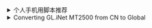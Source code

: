 <details>
  <summary>个人手机用脚本推荐</summary>

  ## 个人手机用脚本推荐
  脚本主要来自[Greasy Fork](https://greasyfork.org/)，可到网站上面去搜索看有没自己主要的。
  1. HTML5视频播放器增强脚本
  <br>[脚本页面](https://greasyfork.org/scripts/381682) | [安装脚本](https://greasyfork.org/scripts/381682/code/script.user.js)
  2. 【屏蔽广告】屏蔽谷歌广告、百度广告、知乎广告、隐藏谷歌和百度搜索增强百度搜索结果的各种广告等等（过滤所有采用谷歌联盟和百度联盟等广告联盟的广告）
  <br>[脚本页面](https://greasyfork.org/scripts/460743) | [安装脚本](https://greasyfork.org/scripts/460743/code/script.user.js)
  3. 骚扰拦截
  <br>[脚本页面](https://greasyfork.org/scripts/440871) | [安装脚本](https://greasyfork.org/scripts/440871/code/script.user.js)
  4. CSDN/知乎/哔哩哔哩/简书免登录去除弹窗广告 🛡
  <br>[脚本页面](https://greasyfork.org/scripts/428960) | [安装脚本](https://greasyfork.org/scripts/428960/code/script.user.js)
  5. Picviewer CE+
  <br>[脚本页面](https://greasyfork.org/scripts/24204) | [安装脚本](https://greasyfork.org/scripts/24204/code/script.user.js)
  6. 聚合搜索引擎切换导航[手机版][移动端]
  <br>[脚本页面](https://greasyfork.org/scripts/462130) | [安装脚本](https://greasyfork.org/scripts/462130/code/script.user.js)
  7. Github 增强 - 高速下载
  <br>[脚本页面](https://greasyfork.org/scripts/412245) | [安装脚本](https://greasyfork.org/scripts/412245/code/script.user.js)
  8. 网页限制解除(改)
  <br>[脚本页面](https://greasyfork.org/scripts/28497) | [安装脚本](https://greasyfork.org/scripts/28497/code/script.user.js)
  9. 大人的Greasyfork
  <br>[脚本页面](https://greasyfork.org/scripts/23840) | [安装脚本](https://greasyfork.org/scripts/23840/code/script.user.js)
  10. Greasy Fork 增强
  <br>[脚本页面](https://greasyfork.org/scripts/467078) | [安装脚本](https://greasyfork.org/scripts/467078/code/script.user.js)
  11. 图聚合展示by xhua
  <br>[脚本页面](https://greasyfork.org/scripts/442098) | [安装脚本](https://greasyfork.org/scripts/442098/code/script.user.js)
  12. anti-redirect 去除重定向
  <br>[脚本页面](https://greasyfork.org/scripts/11915) | [安装脚本](https://greasyfork.org/scripts/11915/code/anti-redirect.user.js)

  ## 自写自用的两个脚本
  1. NGA网址重定向
  <br>[脚本页面](https://greasyfork.org/scripts/22508) | [安装脚本](https://greasyfork.org/scripts/22508/code/script.user.js)
  2. UA自由切
  <br>[脚本页面](https://greasyfork.org/scripts/490764) | [安装脚本](https://greasyfork.org/scripts/490764/code/script.user.js)

</details>
<details>
  <summary>Converting GL.iNet MT2500 from CN to Global</summary>

  ## Converting GL.iNet MT2500 from CN to Global
  > 操作参考自[OpenWrt论坛的一张帖子](https://forum.openwrt.org/t/converting-gl-inet-mt3000-beryl-ax-from-cn-to-global/165159)，未实际验证。
  ### 方法一    *[form markusl](https://forum.openwrt.org/t/converting-gl-inet-mt3000-beryl-ax-from-cn-to-global/165159/4)*
  1. 从[国际官网](https://dl.gl-inet.com/?model=mt2500)获取Global版uboot固件，并在路由器中进行刷机更新。
  2. 完成此操作后，登录到刷机完的路由器并重新设置密码。
  
  **如果您在路由器UI中看到CN，如下所示，则需要按照以下步骤**
  
  3. 通过 SSH 在终端中运行以下命令：
  ```shell
  echo US > /tmp/country_code
  mount --bind /tmp/country_code /proc/gl-hw-info/country_code
  cat /proc/gl-hw-info/country_code
  ```
  刷新 UI，路由器现在应显示为Global，直到下次重新启动。
  4. 要使其永久化，请执行以下操作：
  ```shell
  cat /etc/rc.local
  # Check that you haven't already added the below, then proceed
  sed -i '1i\echo US > /tmp/country_code\nmount --bind /tmp/country_code /proc/gl-hw-info/country_code' /etc/rc.local
  cat /etc/rc.local
  # Verify that the lines were added, at next boot the system will still be the global version
  ```
  5. 尝试重新启动并验证您是否拥有了Global版版本！
  6. 固件更新后，您可能需要重复以上操作。
  ### 方法二    *[form shi05275](https://forum.openwrt.org/t/converting-gl-inet-mt3000-beryl-ax-from-cn-to-global/165159/7)*
  进入SSH，执行以下操作：
  ```shell
  echo 0 > /sys/block/mmcblk0boot1/force_ro
  echo "US" |dd of=/dev/mmcblk0boot1 bs=1 seek=136
  sync
  reboot
  ```
</details>
